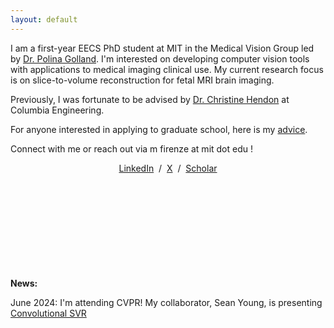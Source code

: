 ```yaml
---
layout: default
---
```


I am a first-year EECS PhD student at MIT in the Medical Vision Group led by [Dr. Polina Golland](https://people.csail.mit.edu/polina/). I'm interested on developing computer vision tools with applications to medical imaging clinical use. My current research focus is on slice-to-volume reconstruction for fetal MRI brain imaging. 

Previously, I was fortunate to be advised by [Dr. Christine Hendon](https://structurefunctionlab.ee.columbia.edu/) at Columbia Engineering. 

For anyone interested in applying to graduate school, here is my [advice](./grad_advice.md).

Connect with me or reach out via m firenze at mit dot edu !

<p style="text-align:center">
                  <a href="https://www.linkedin.com/in/margherita-firenze-321b60198/">LinkedIn</a> &nbsp;/&nbsp;
                  <a href="https://x.com/MargheFirenze">X</a> &nbsp;/&nbsp;
                  <a href="https://scholar.google.com/citations?user=1CERZXMAAAAJ&hl=en&oi=ao">Scholar</a> 
                </p>

                
<br><br><br><br><br><br><br><br><br>
**News:** 

June 2024: I'm attending CVPR! My collaborator, Sean Young, is presenting [Convolutional SVR](https://github.com/seannz/svr) 




